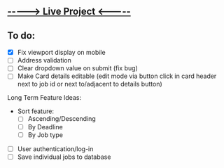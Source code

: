 ## [-----> Live Project <-----](https://ploymahloy.github.io/project-organizer/)

## To do:

- [x] Fix viewport display on mobile
- [ ] Address validation
- [ ] Clear dropdown value on submit (fix bug)
- [ ] Make Card details editable (edit mode via button click in card header next to job id or next to/adjacent to details button)

Long Term Feature Ideas:

- Sort feature:
  - [ ] Ascending/Descending
  - [ ] By Deadline
  - [ ] By Job type
- [ ] User authentication/log-in
- [ ] Save individual jobs to database
